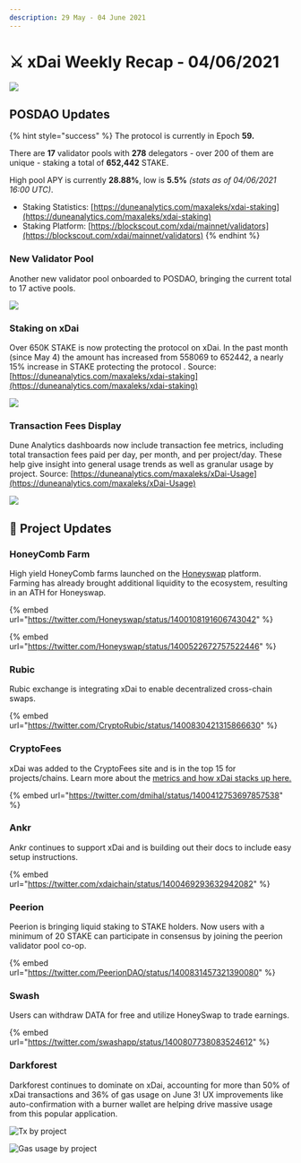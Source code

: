 ```yaml
---
description: 29 May - 04 June 2021
---
```


# ⚔️ xDai Weekly Recap - 04/06/2021

![](../../../../.gitbook/assets/weekly-update%20%282%29.png)

## POSDAO Updates

{% hint style="success" %}
The protocol is currently in Epoch **59.**  
  
There are **17** validator pools with **278** delegators - over 200 of them are unique - staking a total of **652,442** STAKE.  
  
High pool APY is currently **28.88%**, low is **5.5%** _\(stats as of 04/06/2021 16:00 UTC\)_.

* Staking Statistics: [https://duneanalytics.com/maxaleks/xdai-staking](https://duneanalytics.com/maxaleks/xdai-staking)
* Staking Platform: [https://blockscout.com/xdai/mainnet/validators](https://blockscout.com/xdai/mainnet/validators)
{% endhint %}

### New Validator Pool

Another new validator pool onboarded to POSDAO, bringing the current total to 17 active pools.

![](../../../../.gitbook/assets/new-val.png)

### Staking on xDai

Over 650K STAKE is now protecting the protocol on xDai. In the past month \(since May 4\) the amount has increased from 558069 to 652442, a nearly 15% increase in STAKE protecting the protocol . Source: [https://duneanalytics.com/maxaleks/xdai-staking](https://duneanalytics.com/maxaleks/xdai-staking)

![](../../../../.gitbook/assets/staked-per-day1.png)

### Transaction Fees Display

Dune Analytics dashboards now include transaction fee metrics, including total transaction fees paid per day, per month, and per project/day. These help give insight into general usage trends as well as granular usage by project.  Source: [https://duneanalytics.com/maxaleks/xDai-Usage](https://duneanalytics.com/maxaleks/xDai-Usage)

![](../../../../.gitbook/assets/txfees-mo.png)

## 🦋 Project Updates

### HoneyComb Farm

High yield HoneyComb farms launched on the [Honeyswap](https://honeyswap.org/) platform. Farming has already brought additional liquidity to the ecosystem, resulting in an ATH for Honeyswap.

{% embed url="https://twitter.com/Honeyswap/status/1400108191606743042" %}

{% embed url="https://twitter.com/Honeyswap/status/1400522672757522446" %}

### Rubic

Rubic exchange is integrating xDai to enable decentralized cross-chain swaps.

{% embed url="https://twitter.com/CryptoRubic/status/1400830421315866630" %}

### CryptoFees

xDai was added to the CryptoFees site and is in the top 15 for projects/chains. Learn more about the [metrics and how xDai stacks up here.](../../../../for-users/applications/cryptofees.md)

{% embed url="https://twitter.com/dmihal/status/1400412753697857538" %}

### Ankr

Ankr continues to support xDai and is building out their docs to include easy setup instructions.

{% embed url="https://twitter.com/xdaichain/status/1400469293632942082" %}

### Peerion

Peerion is bringing liquid staking to STAKE holders. Now users with a minimum of 20 STAKE can participate in consensus by joining the peerion validator pool co-op. 

{% embed url="https://twitter.com/PeerionDAO/status/1400831457321390080" %}

### Swash

Users can withdraw DATA for free and utilize HoneySwap to trade earnings.

{% embed url="https://twitter.com/swashapp/status/1400807738083524612" %}

### Darkforest 

Darkforest continues to dominate on xDai, accounting for more than 50% of xDai transactions and 36% of gas usage on June 3! UX improvements like auto-confirmation with a burner wallet are helping drive massive usage from this popular application. 

![Tx by project](../../../../.gitbook/assets/darkforest.png)

![Gas usage by project](../../../../.gitbook/assets/df-gas-usage.png)



